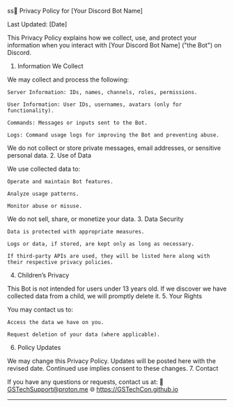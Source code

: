 ss🔐 Privacy Policy for [Your Discord Bot Name]

Last Updated: [Date]

This Privacy Policy explains how we collect, use, and protect your information when you interact with [Your Discord Bot Name] ("the Bot") on Discord.
1. Information We Collect

We may collect and process the following:

    Server Information: IDs, names, channels, roles, permissions.

    User Information: User IDs, usernames, avatars (only for functionality).

    Commands: Messages or inputs sent to the Bot.

    Logs: Command usage logs for improving the Bot and preventing abuse.

We do not collect or store private messages, email addresses, or sensitive personal data.
2. Use of Data

We use collected data to:

    Operate and maintain Bot features.

    Analyze usage patterns.

    Monitor abuse or misuse.

We do not sell, share, or monetize your data.
3. Data Security

    Data is protected with appropriate measures.

    Logs or data, if stored, are kept only as long as necessary.

    If third-party APIs are used, they will be listed here along with their respective privacy policies.

4. Children’s Privacy

This Bot is not intended for users under 13 years old. If we discover we have collected data from a child, we will promptly delete it.
5. Your Rights

You may contact us to:

    Access the data we have on you.

    Request deletion of your data (where applicable).

6. Policy Updates

We may change this Privacy Policy. Updates will be posted here with the revised date. Continued use implies consent to these changes.
7. Contact

If you have any questions or requests, contact us at:
📧 GSTechSupport@proton.me
🌐 https://GSTechCon.github.io

---
